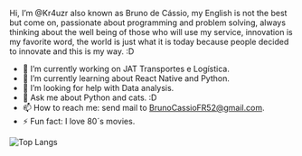 Hi, I’m @Kr4uzr also known as Bruno de Cássio, my English is not the best but come on, passionate about programming and problem solving, 
always thinking about the well being of those who will use my service, innovation is my favorite word, 
the world is just what it is today because people decided to innovate and this is my way. :D

- 🔭 I’m currently working on JAT Transportes e Logística.
- 🌱 I’m currently learning about React Native and Python.
- 🤔 I’m looking for help with Data analysis.
- 💬 Ask me about Python and cats. :D
- 📫 How to reach me: send mail to BrunoCassioFR52@gmail.com.
- ⚡ Fun fact: I love 80´s movies.

![Top Langs](https://github-readme-stats.vercel.app/api/top-langs/?username=Kr4uzr&theme=radical)

